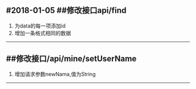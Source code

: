 #2018-01-05
##修改接口api/find
---
  1. 为data的每一项添加id
  2. 增加一条格式相同的数据
---

##修改接口/api/mine/setUserName
---
  1. 增加请求参数newNama,值为String
---


